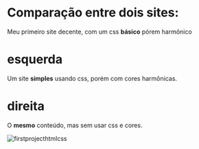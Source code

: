 # Comparação entre dois sites:
Meu primeiro site decente, com um css **básico** pórem harmônico
 
# esquerda
 Um site **simples** usando css, porém com cores harmônicas.
 # direita
 O **mesmo** conteúdo, mas sem usar css e cores.
 
 ![firstprojecthtmlcss](https://user-images.githubusercontent.com/80382262/111016509-33588a00-838d-11eb-8460-f6645973effe.png)
